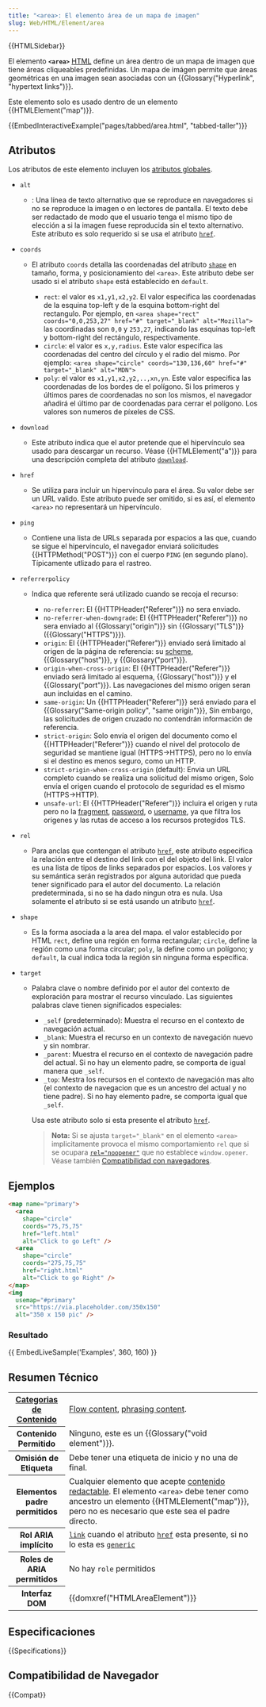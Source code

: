 ```yaml
---
title: "<area>: El elemento área de un mapa de imagen"
slug: Web/HTML/Element/area
---
```


{{HTMLSidebar}}

El elemento **`<area>`** [HTML](/en-US/docs/Web/HTML) define un área dentro de un mapa de imagen que tiene áreas cliqueables predefinidas. Un mapa de imágen permite que áreas geométricas en una imagen sean asociadas con un {{Glossary("Hyperlink", "hypertext links")}}.

Este elemento solo es usado dentro de un elemento {{HTMLElement("map")}}.

{{EmbedInteractiveExample("pages/tabbed/area.html", "tabbed-taller")}}

## Atributos

Los atributos de este elemento incluyen los [atributos globales](/en-US/docs/Web/HTML/Global_attributes).

- `alt`
  - : Una línea de texto alternativo que se reproduce en navegadores si no se reproduce la imagen o en lectores de pantalla.
    El texto debe ser redactado de modo que el usuario tenga el mismo tipo de elección a si la imagen fuese reproducida sin el texto alternativo.
    Este atributo es solo requerido si se usa el atributo [`href`](#href).
- `coords`

  - El atributo `coords` detalla las coordenadas del atributo [`shape`](#shape) en tamaño, forma, y posicionamiento del `<area>`.
    Este atributo debe ser usado si el atributo `shape` está establecido en `default`.

    - `rect`: el valor es `x1,y1,x2,y2`.
     El valor especifica las coordenadas de la esquina top-left y de la esquina bottom-right del rectangulo.
      Por ejemplo, en `<area shape="rect" coords="0,0,253,27" href="#" target="_blank" alt="Mozilla">` las coordinadas son `0,0` y `253,27`, indicando  las esquinas top-left y bottom-right del rectángulo, respectivamente.
    - `circle`: el valor es `x,y,radius`. Este valor especifica las coordenadas del centro del círculo y el radio del mismo.
     Por ejemplo: `<area shape="circle" coords="130,136,60" href="#" target="_blank" alt="MDN">`
    - `poly`: el valor es `x1,y1,x2,y2,..,xn,yn`. Este valor especifica las coordenadas de los bordes de el polígono.
      Si los primeros y últimos pares de coordenadas no son los mismos, el navegador añadirá el último par de coordenadas para cerrar el polígono.
    Los valores son numeros de píxeles de CSS.

- `download`
  - Este atributo indica que el autor pretende que el hipervínculo sea usado para descargar un recurso.
    Véase {{HTMLElement("a")}} para una descripción completa del atributo [`download`](/en-US/docs/Web/HTML/Element/a#download).
- `href`
  - Se utiliza para incluir un hipervínculo para el área.
    Su valor debe ser un URL valido.
    Este atributo puede ser omitido, si es así, el elemento `<area>` no representará un hipervínculo.
- `ping`
  - Contiene una lista de URLs separada por espacios a las que, cuando se sigue el hipervínculo, el navegador enviará solicitudes {{HTTPMethod("POST")}} con el cuerpo `PING` (en segundo plano).
    Típicamente utlizado para el rastreo.
- `referrerpolicy`
  - Indica que referente será utilizado cuando se recoja el recurso:

    - `no-referrer`: El {{HTTPHeader("Referer")}} no sera enviado.
    - `no-referrer-when-downgrade`: El {{HTTPHeader("Referer")}} no sera enviado al {{Glossary("origin")}} sin {{Glossary("TLS")}} ({{Glossary("HTTPS")}}).
    - `origin`: El {{HTTPHeader("Referer")}} enviado será limitado al origen de la página de referencia: su [scheme](/en-US/docs/Learn/Common_questions/Web_mechanics/What_is_a_URL), {{Glossary("host")}}, y {{Glossary("port")}}.
    - `origin-when-cross-origin`: El {{HTTPHeader("Referer")}} enviado será limitado al esquema, {{Glossary("host")}} y el {{Glossary("port")}}. Las navegaciones del mismo origen seran aun incluidas en el camino.
    - `same-origin`: Un {{HTTPHeader("Referer")}} será enviado para el {{Glossary("Same-origin policy", "same origin")}}, Sin embargo, las solicitudes de origen cruzado no contendrán información de referencia.
    - `strict-origin`: Solo envía el origen del documento como el {{HTTPHeader("Referer")}} cuando el nivel del protocolo de seguridad se mantiene igual (HTTPS→HTTPS), pero no lo envía si el destino es menos seguro, como un HTTP.
    - `strict-origin-when-cross-origin` (default): Envia un URL completo cuando se realiza una solicitud del mismo origen, Solo envía el origen cuando el protocolo de seguridad es el mismo (HTTPS→HTTP).
    - `unsafe-url`: El {{HTTPHeader("Referer")}} incluira el origen y ruta pero no la [fragment](/en-US/docs/Web/API/HTMLAnchorElement/hash), [password](/en-US/docs/Web/API/HTMLAnchorElement/password), o [username](/en-US/docs/Web/API/HTMLAnchorElement/username), ya que filtra los origenes y las rutas de acceso a los recursos protegidos TLS.

- `rel`
  - Para anclas que contengan el atributo [`href`](#href), este atributo especifica la relación entre el destino del link con el del objeto del link.
    El valor es una lista de tipos de links separados por espacios.
    Los valores y su semántica serán registrados por alguna autoridad que pueda tener significado para el autor del documento.
    La relación predeterminada, si no se ha dado ningun otra es nula. Usa solamente el atributo si se está usando un atributo [`href`](#href).
- `shape`
  - Es la forma asociada a la area del mapa. el valor establecido por HTML `rect`, define una región en forma rectangular; `circle`, define la región como una forma circular; `poly`, la define como un polígono; y `default`, la cual indica toda la región sin ninguna forma específica.
- `target`

  - Palabra clave o nombre definido por el autor del contexto de exploración para mostrar el recurso vinculado. Las siguientes palabras clave tienen significados especiales:

    - `_self` (predeterminado): Muestra el recurso en el contexto de navegación actual.
    - `_blank`: Muestra el recurso en un contexto de navegación nuevo y sin nombrar.
    - `_parent`: Muestra el recurso en el contexto de navegación padre del actual.
      Si no hay un elemento padre, se comporta de igual manera que `_self`.
    - `_top`: Mestra los recursos en el contexto de navegación mas alto (el contexto de navegacion que es un ancestro del actual y no tiene padre).
      Si no hay elemento padre, se comporta igual que `_self`.

    Usa este atributo solo si esta presente el atributo [`href`](#href).

    > **Nota:** Si se ajusta `target="_blank"` en el elemento `<area>` implicitamente provoca el mismo comportamiento `rel` que si se ocupara [`rel="noopener"`](/en-US/docs/Web/HTML/Attributes/rel/noopener) que no establece `window.opener`. Véase también [Compatibilidad con navegadores](#browser_compatibility).

## Ejemplos

```html
<map name="primary">
  <area
    shape="circle"
    coords="75,75,75"
    href="left.html"
    alt="Click to go Left" />
  <area
    shape="circle"
    coords="275,75,75"
    href="right.html"
    alt="Click to go Right" />
</map>
<img
  usemap="#primary"
  src="https://via.placeholder.com/350x150"
  alt="350 x 150 pic" />
```

### Resultado

{{ EmbedLiveSample('Examples', 360, 160) }}



## Resumen Técnico

<table class="properties">
  <tbody>
    <tr>
      <th scope="row">
        <a href="/en-US/docs/Web/HTML/Content_categories">Categorias de Contenido</a>
      </th>
      <td>
        <a href="/en-US/docs/Web/HTML/Content_categories#flow_content">Flow content</a>,
        <a href="/en-US/docs/Web/HTML/Content_categories#phrasing_content">phrasing content</a>.
      </td>
    </tr>
    <tr>
      <th scope="row">Contenido Permitido</th>
      <td>Ninguno, este es un {{Glossary("void element")}}.</td>
    </tr>
    <tr>
      <th scope="row">Omisión de Etiqueta</th>
      <td>Debe tener una etiqueta de inicio y no una de final.</td>
    </tr>
    <tr>
      <th scope="row">Elementos padre permitidos</th>
      <td>
        Cualquier elemento que acepte <a href="/en-US/docs/Web/HTML/Content_categories#phrasing_content">contenido redactable</a>. El elemento <code>&#x3C;area></code> debe tener como ancestro un elemento {{HTMLElement("map")}}, pero no es necesario que este sea el padre directo.
      </td>
    </tr>
    <tr>
      <th scope="row">Rol ARIA implícito</th>
      <td>
        <a href="/en-US/docs/Web/Accessibility/ARIA/Roles/link_role"><code>link</code></a> cuando el atributo <a href="/en-US/docs/Web/HTML/Element/area#href"><code>href</code></a> esta presente, si no lo esta es
        <a href="/en-US/docs/Web/Accessibility/ARIA/Roles/generic_role"><code>generic</code></a>
      </td>
    </tr>
    <tr>
      <th scope="row">Roles de ARIA permitidos</th>
      <td>No hay <code>role</code> permitidos</td>
    </tr>
    <tr>
      <th scope="row">Interfaz DOM</th>
      <td>{{domxref("HTMLAreaElement")}}</td>
    </tr>
  </tbody>
</table>

## Especificaciones

{{Specifications}}

## Compatibilidad de Navegador

{{Compat}}
